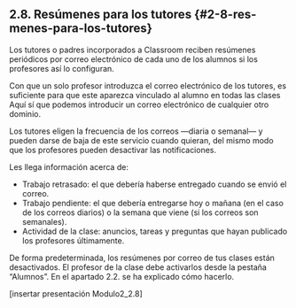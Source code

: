 ## 2.8\. Resúmenes para los tutores {#2-8-res-menes-para-los-tutores}

Los tutores o padres incorporados a Classroom reciben resúmenes periódicos por correo electrónico de cada uno de los alumnos si los profesores así lo configuran.

Con que un solo profesor introduzca el correo electrónico de los tutores, es suficiente para que este aparezca vinculado al alumno en todas las clases Aquí sí que podemos introducir un correo electrónico de cualquier otro dominio.

Los tutores eligen la frecuencia de los correos —diaria o semanal— y pueden darse de baja de este servicio cuando quieran, del mismo modo que los profesores pueden desactivar las notificaciones.

Les llega información acerca de:

*   Trabajo retrasado: el que debería haberse entregado cuando se envió el correo.
*   Trabajo pendiente: el que debería entregarse hoy o mañana (en el caso de los correos diarios) o la semana que viene (si los correos son semanales).
*   Actividad de la clase: anuncios, tareas y preguntas que hayan publicado los profesores últimamente.

De forma predeterminada, los resúmenes por correo de tus clases están desactivados. El profesor de la clase debe activarlos desde la pestaña “Alumnos”. En el apartado 2.2\. se ha explicado cómo hacerlo.

[insertar presentación Modulo2_2.8]
